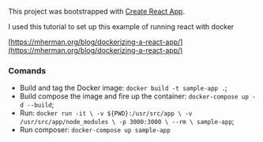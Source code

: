 This project was bootstrapped with [Create React App](https://github.com/facebook/create-react-app).

I used this tutorial to set up this example of running react with docker

[https://mherman.org/blog/dockerizing-a-react-app/](https://mherman.org/blog/dockerizing-a-react-app/)

### Comands

* Build and tag the Docker image: `docker build -t sample-app .`;
* Build compose the image and fire up the container: `docker-compose up -d --build`;
* Run: `docker run -it \
  -v ${PWD}:/usr/src/app \
  -v /usr/src/app/node_modules \
  -p 3000:3000 \
  --rm \
  sample-app`;
* Run composer: `docker-compose up sample-app`
